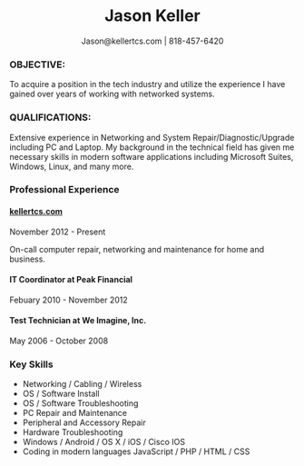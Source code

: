 <h1 align="center">Jason Keller</h1>
<p align="center">Jason@kellertcs.com | 818-457-6420</p>
<h3>OBJECTIVE:</h3>
<p>To acquire a position in the tech industry and utilize the experience I have gained over years of working with networked systems.</p>
<h3>QUALIFICATIONS:</h3>
<p>Extensive experience in Networking and System Repair/Diagnostic/Upgrade including PC and Laptop. My background in the technical field has given me necessary skills in modern software applications including Microsoft Suites, Windows, Linux, and many more.</p>
<h3>Professional Experience</h3>


<h4><a href="#top">kellertcs.com</a></h4>
<p class="subDetails">November 2012 - Present</p>
<p>On-call computer repair, networking and maintenance for home and business.</p>


<h4>IT Coordinator at Peak Financial</h4>
<p class="subDetails">Febuary 2010 - November 2012</p>


<h4>Test Technician at We Imagine, Inc.</h4>
<p class="subDetails">May 2006 - October 2008</p>
<h3>Key Skills</h3>
<ul class="keySkills">
<li>Networking / Cabling / Wireless</li>
<li>OS / Software Install</li>
<li>OS / Software Troubleshooting</li>
<li>PC Repair and Maintenance</li>
<li>Peripheral and Accessory Repair</li>
<li>Hardware Troubleshooting</li>
<li>Windows / Android / OS X / iOS / Cisco IOS</li>
<li>Coding in modern languages JavaScript / PHP / HTML / CSS</li>
</ul>
